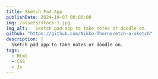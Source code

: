```yaml
---
title: Sketch Pad App
publishDate: 2024-10-07 00:00:00
img: /assets/stock-1.jpg
img_alt:   Sketch pad app to take notes or doodle on.
github: "https://github.com/Nikko-Thorne/etch-a-sketch"
description: |
  Sketch pad app to take notes or doodle on.
tags:
  - Html
  - CSS
  - Js
---
```

